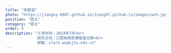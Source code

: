 ```yaml
---
title: "巫智涵"
photo: "https://jiangxy-0987.github.io/JiangXY.github.io/images/wzh.jpg"
position: "硕士"
category: "硕士"
order: 4
description: "入学时间：2024年7月<br>
              研究方向：口腔疾病影像智能诊断<br>
              邮箱：clark.wu@sjtu.edu.cn"
---
```

